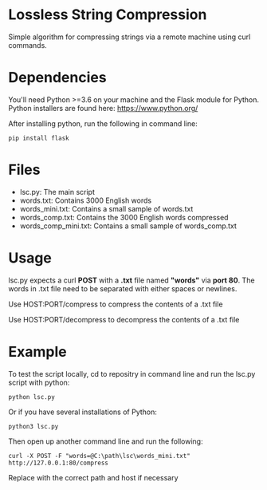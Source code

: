 # Lossless String Compression
Simple algorithm for compressing strings via a remote machine using curl commands.

# Dependencies
You'll need Python >=3.6 on your machine and the Flask module for Python.
Python installers are found here: https://www.python.org/

After installing python, run the following in command line:
```
pip install flask
```

# Files
- lsc.py: The main script
- words.txt: Contains 3000 English words
- words_mini.txt: Contains a small sample of words.txt
- words_comp.txt: Contains the 3000 English words compressed
- words_comp_mini.txt: Contains a small sample of words_comp.txt

# Usage
lsc.py expects a curl **POST** with a **.txt** file named **"words"** via **port 80**. The words in .txt file need to be separated with either spaces or newlines.

Use HOST:PORT/compress to compress the contents of a .txt file

Use HOST:PORT/decompress to decompress the contents of a .txt file

# Example
To test the script locally, cd to repositry in command line and run the lsc.py script with python:
```
python lsc.py
```
Or if you have several installations of Python:
```
python3 lsc.py
```

Then open up another command line and run the following:
```
curl -X POST -F "words=@C:\path\lsc\words_mini.txt" http://127.0.0.1:80/compress
```
Replace with the correct path and host if necessary 
